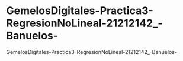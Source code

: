 # GemelosDigitales-Practica3-RegresionNoLineal-21212142_-Banuelos-
GemelosDigitales-Practica3-RegresionNoLineal-21212142_-Banuelos-
